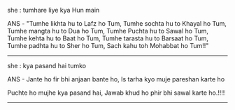 she : tumhare liye kya Hun main

ANS - "Tumhe likhta hu to Lafz ho Tum, Tumhe sochta hu to Khayal ho Tum, Tumhe mangta hu to Dua ho Tum, Tumhe Puchta hu to Sawal ho Tum, Tumhe kehta hu to Baat ho Tum, Tumhe tarasta hu to Barsaat ho Tum, Tumhe padhta hu to Sher ho Tum, Sach kahu toh Mohabbat ho Tum!!"

____

she : kya pasand hai tumko

ANS - Jante ho fir bhi anjaan bante ho, Is tarha kyo muje pareshan karte ho

Puchte ho mujhe kya pasand hai, Jawab khud ho phir bhi sawal karte ho.!!!!

___
